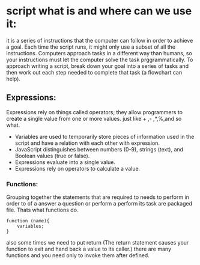 # script what is and where can we use it:
 it is a series of instructions that the computer
can follow in order to achieve a goal.
Each time the script runs, it might only use a subset of
all the instructions.
Computers approach tasks in a different way than
humans, so your instructions must let the computer
solve the task prggrammatically.
To approach writing a script, break down your goal into
a series of tasks and then work out each step needed
to complete that task (a flowchart can help).
##  Expressions:
Expressions rely on things called operators; they allow programmers to
create a single value from one or more values.
just like + ,- ,*,%,and so what.
* Variables are used to temporarily store pieces of
information used in the script and have a relation with each other with expression.
* JavaScript distinguishes between numbers (0-9),
strings (text), and Boolean values (true or false).
* Expressions evaluate into a single value.
* Expressions rely on operators to calculate a value.
### Functions:
Grouping together the statements that are required to needs to perform in order to of a 
answer a question or perform a perform its task are packaged file.
Thats what functions do.
```
function (name){
    variables;
}
```
also some times we need to put return (The return statement causes your function to exit and hand back a value to its caller.)
there are many functions and you need only to invoke them after defined.

